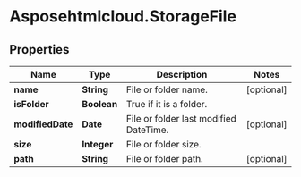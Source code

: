 # Asposehtmlcloud.StorageFile

## Properties
Name | Type | Description | Notes
------------ | ------------- | ------------- | -------------
**name** | **String** | File or folder name. | [optional] 
**isFolder** | **Boolean** | True if it is a folder. | 
**modifiedDate** | **Date** | File or folder last modified DateTime. | [optional] 
**size** | **Integer** | File or folder size. | 
**path** | **String** | File or folder path. | [optional] 


